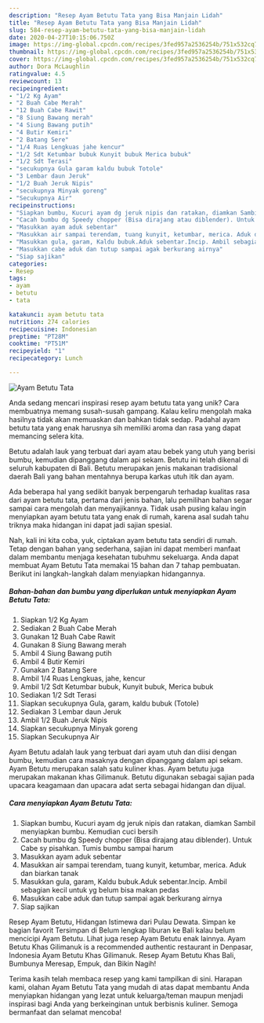 ```yaml
---
description: "Resep Ayam Betutu Tata yang Bisa Manjain Lidah"
title: "Resep Ayam Betutu Tata yang Bisa Manjain Lidah"
slug: 584-resep-ayam-betutu-tata-yang-bisa-manjain-lidah
date: 2020-04-27T10:15:06.750Z
image: https://img-global.cpcdn.com/recipes/3fed957a2536254b/751x532cq70/ayam-betutu-tata-foto-resep-utama.jpg
thumbnail: https://img-global.cpcdn.com/recipes/3fed957a2536254b/751x532cq70/ayam-betutu-tata-foto-resep-utama.jpg
cover: https://img-global.cpcdn.com/recipes/3fed957a2536254b/751x532cq70/ayam-betutu-tata-foto-resep-utama.jpg
author: Dora McLaughlin
ratingvalue: 4.5
reviewcount: 13
recipeingredient:
- "1/2 Kg Ayam"
- "2 Buah Cabe Merah"
- "12 Buah Cabe Rawit"
- "8 Siung Bawang merah"
- "4 Siung Bawang putih"
- "4 Butir Kemiri"
- "2 Batang Sere"
- "1/4 Ruas Lengkuas jahe kencur"
- "1/2 Sdt Ketumbar bubuk Kunyit bubuk Merica bubuk"
- "1/2 Sdt Terasi"
- "secukupnya Gula garam kaldu bubuk Totole"
- "3 Lembar daun Jeruk"
- "1/2 Buah Jeruk Nipis"
- "secukupnya Minyak goreng"
- "Secukupnya Air"
recipeinstructions:
- "Siapkan bumbu, Kucuri ayam dg jeruk nipis dan ratakan, diamkan Sambil menyiapkan bumbu. Kemudian cuci bersih"
- "Cacah bumbu dg Speedy chopper (Bisa dirajang atau diblender). Untuk Cabe sy pisahkan. Tumis bumbu sampai harum"
- "Masukkan ayam aduk sebentar"
- "Masukkan air sampai terendam, tuang kunyit, ketumbar, merica. Aduk dan biarkan tanak"
- "Masukkan gula, garam, Kaldu bubuk.Aduk sebentar.Incip. Ambil sebagian kecil untuk yg belum bisa makan pedas"
- "Masukkan cabe aduk dan tutup sampai agak berkurang airnya"
- "Siap sajikan"
categories:
- Resep
tags:
- ayam
- betutu
- tata

katakunci: ayam betutu tata 
nutrition: 274 calories
recipecuisine: Indonesian
preptime: "PT28M"
cooktime: "PT51M"
recipeyield: "1"
recipecategory: Lunch

---
```



![Ayam Betutu Tata](https://img-global.cpcdn.com/recipes/3fed957a2536254b/751x532cq70/ayam-betutu-tata-foto-resep-utama.jpg)

Anda sedang mencari inspirasi resep ayam betutu tata yang unik? Cara membuatnya memang susah-susah gampang. Kalau keliru mengolah maka hasilnya tidak akan memuaskan dan bahkan tidak sedap. Padahal ayam betutu tata yang enak harusnya sih memiliki aroma dan rasa yang dapat memancing selera kita.

Betutu adalah lauk yang terbuat dari ayam atau bebek yang utuh yang berisi bumbu, kemudian dipanggang dalam api sekam. Betutu ini telah dikenal di seluruh kabupaten di Bali. Betutu merupakan jenis makanan tradisional daerah Bali yang bahan mentahnya berupa karkas utuh itik dan ayam.

Ada beberapa hal yang sedikit banyak berpengaruh terhadap kualitas rasa dari ayam betutu tata, pertama dari jenis bahan, lalu pemilihan bahan segar sampai cara mengolah dan menyajikannya. Tidak usah pusing kalau ingin menyiapkan ayam betutu tata yang enak di rumah, karena asal sudah tahu triknya maka hidangan ini dapat jadi sajian spesial.


Nah, kali ini kita coba, yuk, ciptakan ayam betutu tata sendiri di rumah. Tetap dengan bahan yang sederhana, sajian ini dapat memberi manfaat dalam membantu menjaga kesehatan tubuhmu sekeluarga. Anda dapat membuat Ayam Betutu Tata memakai 15 bahan dan 7 tahap pembuatan. Berikut ini langkah-langkah dalam menyiapkan hidangannya.

<!--inarticleads1-->

##### Bahan-bahan dan bumbu yang diperlukan untuk menyiapkan Ayam Betutu Tata:

1. Siapkan 1/2 Kg Ayam
1. Sediakan 2 Buah Cabe Merah
1. Gunakan 12 Buah Cabe Rawit
1. Gunakan 8 Siung Bawang merah
1. Ambil 4 Siung Bawang putih
1. Ambil 4 Butir Kemiri
1. Gunakan 2 Batang Sere
1. Ambil 1/4 Ruas Lengkuas, jahe, kencur
1. Ambil 1/2 Sdt Ketumbar bubuk, Kunyit bubuk, Merica bubuk
1. Sediakan 1/2 Sdt Terasi
1. Siapkan secukupnya Gula, garam, kaldu bubuk (Totole)
1. Sediakan 3 Lembar daun Jeruk
1. Ambil 1/2 Buah Jeruk Nipis
1. Siapkan secukupnya Minyak goreng
1. Siapkan Secukupnya Air


Ayam Betutu adalah lauk yang terbuat dari ayam utuh dan diisi dengan bumbu, kemudian cara masaknya dengan dipanggang dalam api sekam. Ayam Betutu merupakan salah satu kuliner khas. Ayam betutu juga merupakan makanan khas Gilimanuk. Betutu digunakan sebagai sajian pada upacara keagamaan dan upacara adat serta sebagai hidangan dan dijual. 

<!--inarticleads2-->

##### Cara menyiapkan Ayam Betutu Tata:

1. Siapkan bumbu, Kucuri ayam dg jeruk nipis dan ratakan, diamkan Sambil menyiapkan bumbu. Kemudian cuci bersih
1. Cacah bumbu dg Speedy chopper (Bisa dirajang atau diblender). Untuk Cabe sy pisahkan. Tumis bumbu sampai harum
1. Masukkan ayam aduk sebentar
1. Masukkan air sampai terendam, tuang kunyit, ketumbar, merica. Aduk dan biarkan tanak
1. Masukkan gula, garam, Kaldu bubuk.Aduk sebentar.Incip. Ambil sebagian kecil untuk yg belum bisa makan pedas
1. Masukkan cabe aduk dan tutup sampai agak berkurang airnya
1. Siap sajikan


Resep Ayam Betutu, Hidangan Istimewa dari Pulau Dewata. Simpan ke bagian favorit Tersimpan di Belum lengkap liburan ke Bali kalau belum mencicipi Ayam Betutu. Lihat juga resep Ayam Betutu enak lainnya. Ayam Betutu Khas Gilimanuk is a recommended authentic restaurant in Denpasar, Indonesia Ayam Betutu Khas Gilimanuk. Resep Ayam Betutu Khas Bali, Bumbunya Meresap, Empuk, dan Bikin Nagih! 

Terima kasih telah membaca resep yang kami tampilkan di sini. Harapan kami, olahan Ayam Betutu Tata yang mudah di atas dapat membantu Anda menyiapkan hidangan yang lezat untuk keluarga/teman maupun menjadi inspirasi bagi Anda yang berkeinginan untuk berbisnis kuliner. Semoga bermanfaat dan selamat mencoba!
